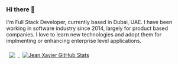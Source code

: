 ### Hi there 👋

I'm Full Stack Developer, currently based in Dubai, UAE. I have been working in software industry since 2014, largely for product based companies. I love to learn new technologies and adopt them for implmenting or enhancing enterprise level applications.


<a href="https://github.com/jx13xx">
  <img align="center" style="margin:0.5rem" src="https://github-readme-stats.vercel.app/api/top-langs/?username=ShivaAdigopula&hide=html,css&" />
</a>

<a href="https://github.com/jx13xx">
  <img align="center" style="margin:0.5rem" src="https://github-readme-stats.vercel.app/api?username=jx13xx&show_icons=true&line_height=27&count_private=true" alt="Jean Xavier GitHub Stats" />
</a>

